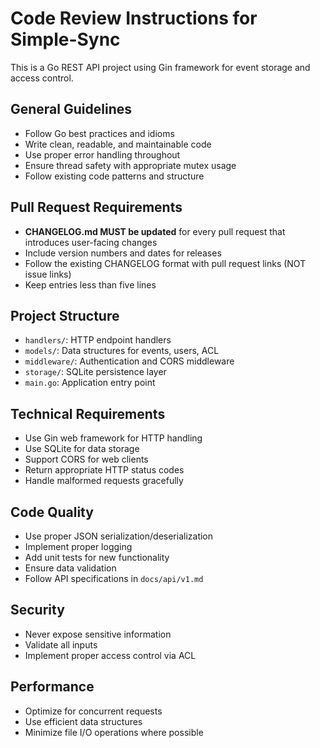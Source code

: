 # Code Review Instructions for Simple-Sync

This is a Go REST API project using Gin framework for event storage and access control.

## General Guidelines
- Follow Go best practices and idioms
- Write clean, readable, and maintainable code
- Use proper error handling throughout
- Ensure thread safety with appropriate mutex usage
- Follow existing code patterns and structure

## Pull Request Requirements
- **CHANGELOG.md MUST be updated** for every pull request that introduces user-facing changes
- Include version numbers and dates for releases
- Follow the existing CHANGELOG format with pull request links (NOT issue links)
- Keep entries less than five lines

## Project Structure
- `handlers/`: HTTP endpoint handlers
- `models/`: Data structures for events, users, ACL
- `middleware/`: Authentication and CORS middleware
- `storage/`: SQLite persistence layer
- `main.go`: Application entry point

## Technical Requirements
- Use Gin web framework for HTTP handling
- Use SQLite for data storage
- Support CORS for web clients
- Return appropriate HTTP status codes
- Handle malformed requests gracefully

## Code Quality
- Use proper JSON serialization/deserialization
- Implement proper logging
- Add unit tests for new functionality
- Ensure data validation
- Follow API specifications in `docs/api/v1.md`

## Security
- Never expose sensitive information
- Validate all inputs
- Implement proper access control via ACL

## Performance
- Optimize for concurrent requests
- Use efficient data structures
- Minimize file I/O operations where possible
